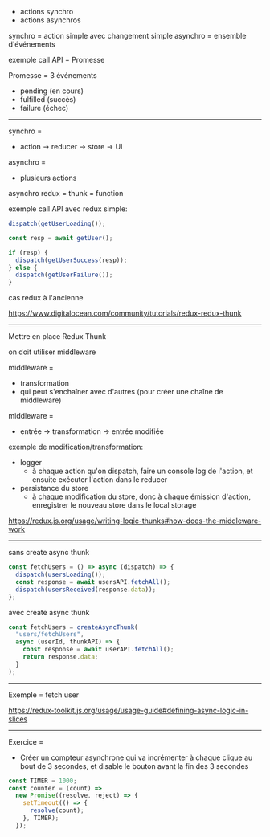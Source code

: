 - actions synchro
- actions asynchros

synchro = action simple avec changement simple
asynchro = ensemble d'événements

exemple call API = Promesse

Promesse = 3 événements

- pending (en cours)
- fulfilled (succès)
- failure (échec)

---

synchro =

- action -> reducer -> store -> UI

asynchro =

- plusieurs actions

asynchro redux = thunk = function

exemple call API avec redux simple:

```js
dispatch(getUserLoading());

const resp = await getUser();

if (resp) {
  dispatch(getUserSuccess(resp));
} else {
  dispatch(getUserFailure());
}
```

cas redux à l'ancienne

https://www.digitalocean.com/community/tutorials/redux-redux-thunk

---

Mettre en place Redux Thunk

on doit utiliser middleware

middleware =

- transformation
- qui peut s'enchaîner avec d'autres (pour créer une chaîne de middleware)

middleware =

- entrée -> transformation -> entrée modifiée

exemple de modification/transformation:

- logger
  - à chaque action qu'on dispatch, faire un console log de l'action, et ensuite exécuter l'action dans le reducer
- persistance du store
  - à chaque modification du store, donc à chaque émission d'action, enregistrer le nouveau store dans le local storage

https://redux.js.org/usage/writing-logic-thunks#how-does-the-middleware-work

---

sans create async thunk

```js
const fetchUsers = () => async (dispatch) => {
  dispatch(usersLoading());
  const response = await usersAPI.fetchAll();
  dispatch(usersReceived(response.data));
};
```

avec create async thunk

```js
const fetchUsers = createAsyncThunk(
  "users/fetchUsers",
  async (userId, thunkAPI) => {
    const response = await userAPI.fetchAll();
    return response.data;
  }
);
```

---

Exemple = fetch user

https://redux-toolkit.js.org/usage/usage-guide#defining-async-logic-in-slices

---

Exercice =

- Créer un compteur asynchrone qui va incrémenter à chaque clique au bout de 3 secondes, et disable le bouton avant la fin des 3 secondes

```js
const TIMER = 1000;
const counter = (count) =>
  new Promise((resolve, reject) => {
    setTimeout(() => {
      resolve(count);
    }, TIMER);
  });
```
